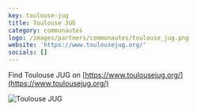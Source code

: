 ```yaml
---
key: toulouse-jug
title: Toulouse JUG
category: communautes
logo: /images/partners/communautes/toulouse_jug.png
website: 'https://www.toulousejug.org/'
socials: []
---
```


Find Toulouse JUG on [https://www.toulousejug.org/](https://www.toulousejug.org/)

![Toulouse JUG](/images/partners/communautes/toulouse-jug.png)
